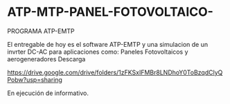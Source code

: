 # ATP-MTP-PANEL-FOTOVOLTAICO-

PROGRAMA ATP-EMTP

El entregable de hoy es el software ATP-EMTP y una simulacion de un invrter DC-AC para aplicaciones como:
Paneles Fotovoltaicos y aerogeneradores
Descarga


https://drive.google.com/drive/folders/1zFKSxIFMBr8LNDhoY0ToBzqdClyQPobw?usp=sharing

En ejecución de informativo.
